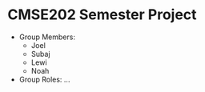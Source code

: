 # CMSE202 Semester Project
- Group Members:
  - Joel
  - Subaj
  - Lewi
  - Noah
- Group Roles: ...

